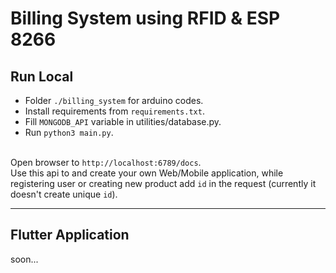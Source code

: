 # Billing System using RFID & ESP 8266

## Run Local
- Folder `./billing_system` for arduino codes.
- Install requirements from `requirements.txt`.
- Fill `MONGODB_API` variable in utilities/database.py.
- Run `python3 main.py`.

<br>
Open browser to <code>http://localhost:6789/docs</code>.
<br>
Use this api to and create your own Web/Mobile application, while registering user or creating new product add <code>id</code> in the request (currently it doesn't create unique <code>id</code>).
<hr>

## Flutter Application
soon...
